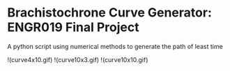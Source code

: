 # Brachistochrone Curve Generator: ENGR019 Final Project
A python script using numerical methods to generate the path of least time

!(curve4x10.gif)
!(curve10x3.gif)
!(curve10x10.gif)